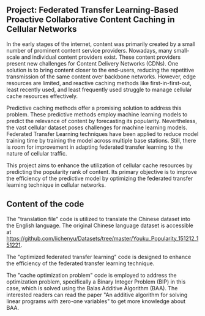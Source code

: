 ## Project: Federated Transfer Learning-Based Proactive Collaborative Content Caching in Cellular Networks

In the early stages of the internet, content was primarily created by a small number of prominent content service providers. Nowadays, many small-scale and individual content providers exist. These content providers present new challenges for Content Delivery Networks (CDNs). One solution is to bring content closer to the end-users, reducing the repetitive transmission of the same content over backbone networks. However, edge resources are limited, and reactive caching methods like first-in-first-out, least recently used, and least frequently used struggle to manage cellular cache resources effectively. 

Predictive caching methods offer a promising solution to address this problem. These predictive methods employ machine learning models to predict the relevance of content by forecasting its popularity. Nevertheless, the vast cellular dataset poses challenges for machine learning models. Federated Transfer Learning techniques have been applied to reduce model training time by training the model across multiple base stations. Still, there is room for improvement in adapting federated transfer learning to the nature of cellular traffic.

This project aims to enhance the utilization of cellular cache resources by predicting the popularity rank of content. Its primary objective is to improve the efficiency of the predictive model by optimizing the federated transfer learning technique in cellular networks.

## Content of the code
The "translation file" code is utilized to translate the Chinese dataset into the English language. The original Chinese language dataset is accessible at https://github.com/lichenyu/Datasets/tree/master/Youku_Popularity_151212_151221.

The "optimized federated transfer learning" code is designed to enhance the efficiency of the federated transfer learning technique.

The "cache optimization problem" code is employed to address the optimization problem, specifically a Binary Integer Problem (BIP) in this case, which is solved using the Balas Additive Algorithm (BAA). The interested readers can read the paper "An additive algorithm for solving linear programs with zero-one variables" to get more knowledge about BAA. 
